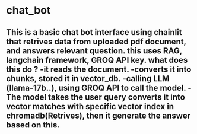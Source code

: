 # chat_bot
This is a basic chat bot interface using chainlit that retrives data from uploaded pdf document, and answers relevant question.
this uses RAG, langchain framework, GROQ API key.
what does this do ?
-it reads the document.
-converts it into chunks, stored it in vector_db.
-calling LLM (llama-17b..), using GROQ API to call the model.
-The model takes the user query converts it into vector matches with specific vector index in chromadb(Retrives), then it generate the answer based on this.
-
